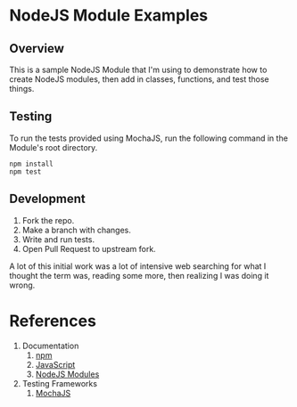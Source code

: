 # NodeJS Module Examples

## Overview

This is a sample NodeJS Module that I'm using to demonstrate how to create NodeJS modules, then add in classes, functions, and test those things.

## Testing

To run the tests provided using MochaJS, run the following command in the Module's root directory.

```shell
npm install
npm test
```

## Development

1. Fork the repo.
1. Make a branch with changes.
1. Write and run tests.
1. Open Pull Request to upstream fork.

A lot of this initial work was a lot of intensive web searching for what I thought the term was, reading some more, then realizing I was doing it wrong.

# References

1. Documentation
   1. [npm](https://docs.npmjs.com/)
   1. [JavaScript](https://developer.mozilla.org/en-US/docs/Web/JavaScript)
   1. [NodeJS Modules](https://nodejs.org/api/modules.html)
1. Testing Frameworks
   1. [MochaJS](https://mochajs.org/)
